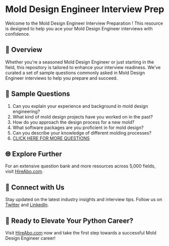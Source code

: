 # Mold Design Engineer Interview Prep

Welcome to the Mold Design Engineer Interview Preparation ! This resource is designed to help you ace your Mold Design Engineer interviews with confidence.

## 🚀 Overview

Whether you're a seasoned Mold Design Engineer or just starting in the field, this repository is tailored to enhance your interview readiness. We've curated a set of sample questions commonly asked in Mold Design Engineer interviews to help you prepare and succeed.

## 📝 Sample Questions

1. Can you explain your experience and background in mold design engineering?
2. What kind of mold design projects have you worked on in the past?
3. How do you approach the design process for a new mold?
4. What software packages are you proficient in for mold design?
5. Can you describe your knowledge of different molding processes?
6. [CLICK HERE FOR MORE QUESTIONS](https://hireabo.com/job/3_1_35/Mold%20Design%20Engineer)

## 🌐 Explore Further

For an extensive question bank and more resources across 5,000 fields, visit [HireAbo.com](https://www.hireabo.com).

## 📱 Connect with Us

Stay updated on the latest industry insights and interview tips. Follow us on [Twitter](https://twitter.com/hireabo) and [LinkedIn](https://www.linkedin.com/in/hire-abo-3609972a8/).

## 🚀 Ready to Elevate Your Python Career?

Visit [HireAbo.com](https://www.hireabo.com) now and take the first step towards a successful Mold Design Engineer career!